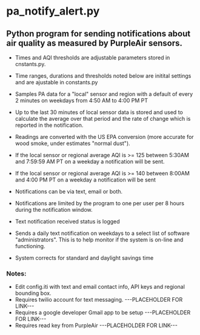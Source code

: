 # pa_notify_alert.py
## Python program for sending notifications about air quality as measured by PurpleAir sensors.
- Times and AQI thresholds are adjustable parameters stored in cnstants.py.
 
- Time ranges, durations and thresholds noted below are initital settings and are ajustable in constants.py

- Samples PA data for a "local" sensor and region with a default of every 2 minutes on weekdays from 4:50 AM to 4:00 PM PT
 
- Up to the last 30 minutes of local sensor data is stored and used to calculate the average over that period and the rate of change which is reported in the notification.
 
- Readings are converted with the US EPA conversion (more accurate for wood smoke, under estimates "normal dust").
 
- If the local sensor or regional average AQI is >= 125 between 5:30AM and 7:59:59 AM PT on a weekday a notification will be sent.  
- If the local sensor or regional average AQI is >= 140 between 8:00AM and 4:00 PM PT on a weekday a notification will be sent
 
- Notifications can be via text, email or both.

- Notifications are limited by the program to one per user per 8 hours during the notification window. 
 
- Text notification received status is logged 

- Sends a daily text notification on weekdays to a select list of software "administrators". This is to help monitor if the system is on-line and functioning.
 
- System corrects for standard and daylight savings time
 
 
### Notes:

- Edit config.iti with text and email contact info, API keys and regional bounding box.
- Requires twilio account for text messaging. ---PLACEHOLDER FOR LINK---
- Requires a google developer Gmail app to be setup ---PLACEHOLDER FOR LINK---
- Requires read key from PurpleAir ---PLACEHOLDER FOR LINK---